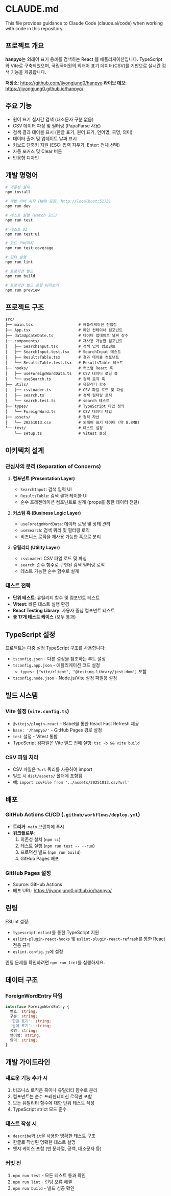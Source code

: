 # CLAUDE.md

This file provides guidance to Claude Code (claude.ai/code) when working with code in this repository.

## 프로젝트 개요

**hanpyo**는 외래어 표기 용례를 검색하는 React 웹 애플리케이션입니다. TypeScript와 Vite로 구축되었으며, 국립국어원의 외래어 표기 데이터(CSV)를 기반으로 실시간 검색 기능을 제공합니다.

**저장소**: https://github.com/jiyongjung0/hanpyo
**라이브 데모**: https://jiyongjung0.github.io/hanpyo/

## 주요 기능

- 원어 표기 실시간 검색 (대소문자 구분 없음)
- CSV 데이터 파싱 및 필터링 (PapaParse 사용)
- 검색 결과 테이블 표시 (한글 표기, 원어 표기, 언어명, 국명, 의미)
- 데이터 출처 및 업데이트 날짜 표시
- 키보드 단축키 지원 (ESC: 입력 지우기, Enter: 전체 선택)
- 자동 포커스 및 Clear 버튼
- 반응형 디자인

## 개발 명령어

```bash
# 의존성 설치
npm install

# 개발 서버 시작 (HMR 포함, http://localhost:5173)
npm run dev

# 테스트 실행 (watch 모드)
npm run test

# 테스트 UI
npm run test:ui

# 코드 커버리지
npm run test:coverage

# 린터 실행
npm run lint

# 프로덕션 빌드
npm run build

# 프로덕션 빌드 로컬 미리보기
npm run preview
```

## 프로젝트 구조

```
src/
├── main.tsx                    # 애플리케이션 진입점
├── App.tsx                     # 메인 컨테이너 컴포넌트
├── dataUpdateDate.ts           # 데이터 업데이트 날짜 상수
├── components/                 # 재사용 가능한 컴포넌트
│   ├── SearchInput.tsx         # 검색 입력 컴포넌트
│   ├── SearchInput.test.tsx    # SearchInput 테스트
│   ├── ResultsTable.tsx        # 결과 테이블 컴포넌트
│   └── ResultsTable.test.tsx   # ResultsTable 테스트
├── hooks/                      # 커스텀 React 훅
│   ├── useForeignWordData.ts   # CSV 데이터 로딩 훅
│   └── useSearch.ts            # 검색 로직 훅
├── utils/                      # 유틸리티 함수
│   ├── csvLoader.ts            # CSV 파일 로드 및 파싱
│   ├── search.ts               # 검색 필터링 로직
│   └── search.test.ts          # search 테스트
├── types/                      # TypeScript 타입 정의
│   └── ForeignWord.ts          # CSV 데이터 타입
├── assets/                     # 정적 자산
│   └── 20251013.csv            # 외래어 표기 데이터 (약 8.8MB)
└── test/                       # 테스트 설정
    └── setup.ts                # Vitest 설정
```

## 아키텍처 설계

### 관심사의 분리 (Separation of Concerns)

1. **컴포넌트 (Presentation Layer)**
   - `SearchInput`: 검색 입력 UI
   - `ResultsTable`: 검색 결과 테이블 UI
   - 순수 프레젠테이션 컴포넌트로 설계 (props를 통한 데이터 전달)

2. **커스텀 훅 (Business Logic Layer)**
   - `useForeignWordData`: 데이터 로딩 및 상태 관리
   - `useSearch`: 검색 쿼리 및 필터링 로직
   - 비즈니스 로직을 재사용 가능한 훅으로 분리

3. **유틸리티 (Utility Layer)**
   - `csvLoader`: CSV 파일 로드 및 파싱
   - `search`: 순수 함수로 구현된 검색 필터링 로직
   - 테스트 가능한 순수 함수로 설계

### 테스트 전략

- **단위 테스트**: 유틸리티 함수 및 컴포넌트 테스트
- **Vitest**: 빠른 테스트 실행 환경
- **React Testing Library**: 사용자 중심 컴포넌트 테스트
- **총 17개 테스트 케이스** (모두 통과)

## TypeScript 설정

프로젝트는 다중 설정 TypeScript 구조를 사용합니다:
- `tsconfig.json` - 다른 설정을 참조하는 루트 설정
- `tsconfig.app.json` - 애플리케이션 코드 설정
  - `types: ["vite/client", "@testing-library/jest-dom"]` 포함
- `tsconfig.node.json` - Node.js/Vite 설정 파일용 설정

## 빌드 시스템

### Vite 설정 (`vite.config.ts`)
- `@vitejs/plugin-react` - Babel을 통한 React Fast Refresh 제공
- `base: '/hanpyo/'` - GitHub Pages 경로 설정
- `test` 설정 - Vitest 통합
- TypeScript 컴파일은 Vite 빌드 전에 실행: `tsc -b && vite build`

### CSV 파일 처리
- CSV 파일은 `?url` 쿼리를 사용하여 import
- 빌드 시 `dist/assets/` 폴더에 포함됨
- 예: `import csvFile from '../assets/20251013.csv?url'`

## 배포

### GitHub Actions CI/CD (`.github/workflows/deploy.yml`)
- **트리거**: `main` 브랜치에 푸시
- **워크플로우**:
  1. 의존성 설치 (`npm ci`)
  2. 테스트 실행 (`npm run test -- --run`)
  3. 프로덕션 빌드 (`npm run build`)
  4. GitHub Pages 배포

### GitHub Pages 설정
- Source: GitHub Actions
- 배포 URL: https://jiyongjung0.github.io/hanpyo/

## 린팅

ESLint 설정:
- `typescript-eslint`를 통한 TypeScript 지원
- `eslint-plugin-react-hooks` 및 `eslint-plugin-react-refresh`를 통한 React 전용 규칙
- `eslint.config.js`에 설정

린팅 문제를 확인하려면 `npm run lint`를 실행하세요.

## 데이터 구조

### ForeignWordEntry 타입
```typescript
interface ForeignWordEntry {
  번호: string;
  구분: string;
  '한글 표기': string;
  '원어 표기': string;
  국명: string;
  언어명: string;
  의미: string;
}
```

## 개발 가이드라인

### 새로운 기능 추가 시
1. 비즈니스 로직은 훅이나 유틸리티 함수로 분리
2. 컴포넌트는 순수 프레젠테이션 로직만 포함
3. 모든 유틸리티 함수에 대한 단위 테스트 작성
4. TypeScript strict 모드 준수

### 테스트 작성 시
- `describe`와 `it`을 사용한 명확한 테스트 구조
- 한글로 작성된 명확한 테스트 설명
- 엣지 케이스 포함 (빈 문자열, 공백, 대소문자 등)

### 커밋 전
1. `npm run test` - 모든 테스트 통과 확인
2. `npm run lint` - 린팅 오류 해결
3. `npm run build` - 빌드 성공 확인
